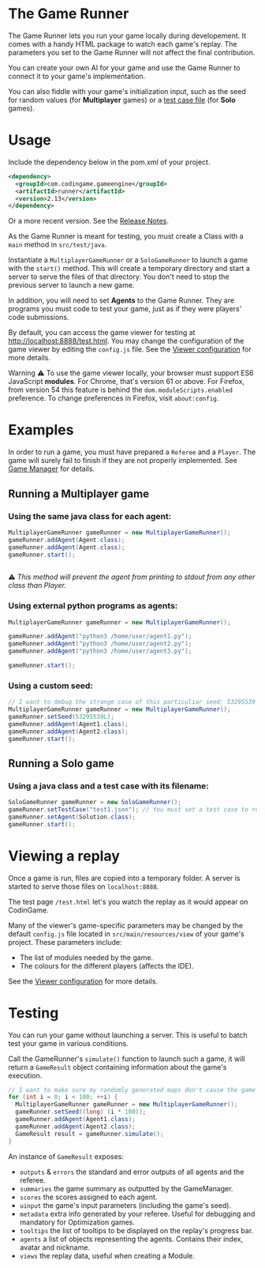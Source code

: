 # The Game Runner

The Game Runner lets you run your game locally during developement. It comes with a handy HTML package to watch each game's replay. The parameters you set to the Game Runner will not affect the final contribution.

You can create your own AI for your game and use the Game Runner to connect it to your game's implementation.

You can also fiddle with your game's initialization input, such as the seed for random values (for **Multiplayer** games) or a [test case file](core-4-configuration.md#test-case-file) (for **Solo** games).

# Usage

Include the dependency below in the pom.xml of your project.
```xml
<dependency>
  <groupId>com.codingame.gameengine</groupId>
  <artifactId>runner</artifactId>
  <version>2.13</version>
</dependency>
```
Or a more recent version. See the [Release Notes](playground/misc/misc-3-release-notes.md).

As the Game Runner is meant for testing, you must create a Class with a `main` method in `src/test/java`.

Instantiate a `MultiplayerGameRunner` or a `SoloGameRunner` to launch a game with the `start()` method. This will create a temporary directory and start a server to serve the files of that directory. You don't need to stop the previous server to launch a new game.

In addition, you will need to set **Agents** to the Game Runner. They are programs you must code to test your game, just as if they were players' code submissions.

By default, you can access the game viewer for testing at [http://localhost:8888/test.html](http://localhost:8888/test.html). You may change the configuration of the game viewer by editing the `config.js` file. See the [Viewer configuration](core-4-configuration.md#viewer-configuration) for more details.

Warning ⚠ To use the game viewer locally, your browser must support ES6 JavaScript **modules**. For Chrome, that's version 61 or above. For Firefox, from version 54 this feature is behind the `dom.moduleScripts.enabled` preference. To change preferences in Firefox, visit `about:config`.


# Examples

In order to run a game, you must have prepared a `Referee` and a `Player`. The game will surely fail to finish if they are not properly implemented. See [Game Manager](core-3-game-manager.md) for details.

## Running a **Multiplayer** game

### Using the same java class for each agent:
```java
MultiplayerGameRunner gameRunner = new MultiplayerGameRunner();
gameRunner.addAgent(Agent.class);
gameRunner.addAgent(Agent.class);
gameRunner.start();
    
```
⚠ _This method will prevent the agent from printing to stdout from any other class than Player._

### Using external python programs as agents:
```java
MultiplayerGameRunner gameRunner = new MultiplayerGameRunner();

gameRunner.addAgent("python3 /home/user/agent1.py");
gameRunner.addAgent("python3 /home/user/agent2.py");
gameRunner.addAgent("python3 /home/user/agent3.py");

gameRunner.start();
```

### Using a custom seed:
```java
// I want to debug the strange case of this particuliar seed: 53295539
MultiplayerGameRunner gameRunner = new MultiplayerGameRunner();
gameRunner.setSeed(53295539L);
gameRunner.addAgent(Agent1.class);
gameRunner.addAgent(Agent2.class);
gameRunner.start();
```

## Running a **Solo** game

### Using a java class and a test case with its filename:
```java
SoloGameRunner gameRunner = new SoloGameRunner();
gameRunner.setTestCase("test1.json"); // You must set a test case to run your game.
gameRunner.setAgent(Solution.class);
gameRunner.start();
```

# Viewing a replay

Once a game is run, files are copied into a temporary folder. A server is started to serve those files on `localhost:8888`.

The test page `/test.html` let's you watch the replay as it would appear on CodinGame.

Many of the viewer's game-specific parameters may be changed by the default `config.js` file located in `src/main/resources/view` of your game's project. These parameters include: 
* The list of modules needed by the game.
* The colours for the different players (affects the IDE).

See the [Viewer configuration](core-4-configuration.md#viewer-configuration) for more details.

# Testing

You can run your game without launching a server. This is useful to batch test your game in various conditions.

Call the GameRunner's `simulate()` function to launch such a game, it will return a `GameResult` object containing information about the game's execution.

```java
// I want to make sure my randomly generated maps don't cause the game to crash
for (int i = 0; i < 100; ++i) {
  MultiplayerGameRunner gameRunner = new MultiplayerGameRunner();
  gameRunner.setSeed((long) (i * 100));
  gameRunner.addAgent(Agent1.class);
  gameRunner.addAgent(Agent2.class);
  GameResult result = gameRunner.simulate();
}
```

An instance of `GameResult` exposes:
  * `outputs` & `errors` the standard and error outputs of all agents and the referee.
  * `summaries` the game summary as outputted by the GameManager.
  * `scores` the scores assigned to each agent.
  * `uinput` the game's input parameters (including the game's seed).
  * `metadata` extra info generated by your referee. Useful for debugging and mandatory for Optimization games.
  * `tooltips` the list of tooltips to be displayed on the replay's progress bar.
  * `agents` a list of objects representing the agents. Contains their index, avatar and nickname.
  * `views` the replay data, useful when creating a Module.




